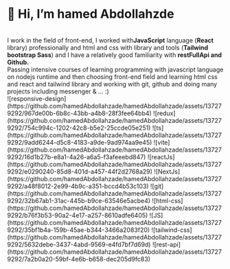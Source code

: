 <h1>👋 Hi, I’m hamed Abdollahzde</h1>
    <br />
    <b></b>
    I work in the field of front-end, I worked with<b>JavaScript</b> language
    (<b>React</b> library) professionally and html and css with library and
    tools (<b>Tailwind bootstrap Sass</b>) and I have a relatively good
    familiarity with <b>restFullApi and Github.</b>
    <br />
    Passing intensive courses of learning programming with javascript language
    on nodejs runtime and then choosing front-end field and learning html css
    and react and tailwind library and working with git, github and doing many
    projects including messenger & ... :)
    <div style="width: 500px">
      ![responsive-design](https://github.com/hamedAbdollahzade/hamedAbdollahzade/assets/137279292/967de00b-6b8c-43bb-a4b8-28f3fee64bb4)
      ![redux](https://github.com/hamedAbdollahzade/hamedAbdollahzade/assets/137279292/754c994c-1202-42c8-b5e2-25ccde05e251)
      ![ts](https://github.com/hamedAbdollahzade/hamedAbdollahzade/assets/137279292/9add6244-d5c8-4183-a9de-9ad974aa9e45)
      ![vite](https://github.com/hamedAbdollahzade/hamedAbdollahzade/assets/137279292/16d1b27b-e8a1-4a26-a6a5-f3afeeebd847)
      ![reactJs](https://github.com/hamedAbdollahzade/hamedAbdollahzade/assets/137279292/e0290240-85d8-401d-a457-44f2d2768a29)
      ![NextJs](https://github.com/hamedAbdollahzade/hamedAbdollahzade/assets/137279292/a48f8012-2e99-4b9c-a351-bccd4b53c103)
      ![git](https://github.com/hamedAbdollahzade/hamedAbdollahzade/assets/137279292/32b67ab1-31ac-445b-b9ce-63546e5acbe4)
      ![html-css](https://github.com/hamedAbdollahzade/hamedAbdollahzade/assets/137279292/b76f3b53-90a2-4e17-a257-8610adfe6405)
      ![JS](https://github.com/hamedAbdollahzade/hamedAbdollahzade/assets/137279292/35bf1b4a-159b-45ae-b344-3466a2083f20)
      ![tailwind-css](https://github.com/hamedAbdollahzade/hamedAbdollahzade/assets/137279292/5632debe-3437-4abd-9569-e4fd7bf7d69d)
      ![rest-api](https://github.com/hamedAbdollahzade/hamedAbdollahzade/assets/137279292/7a2b0a20-59bf-4e6b-b658-dec205d9fc83)
    </div>
